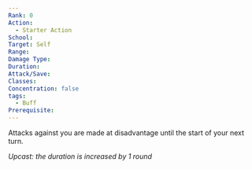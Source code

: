 ```yaml
---
Rank: 0
Action:
  - Starter Action
School: 
Target: Self
Range: 
Damage Type: 
Duration: 
Attack/Save: 
Classes: 
Concentration: false
tags:
  - Buff
Prerequisite:
---
```

Attacks against you are made at disadvantage until the start of your next turn.

*Upcast: the duration is increased by 1 round*